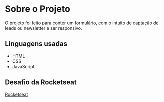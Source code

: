 <h1>Sobre o Projeto</h1>

O projeto foi feito para conter um formulário, com o intuito de captação de leads ou newsletter e ser responsivo.

<h2>Linguagens usadas</h2>

- HTML
- CSS
- JavaScript

<h2>Desafio da Rocketseat</h2>

[<a href="https://app.rocketseat.com.br/dashboard">Rocketseat</a>](https://www.rocketseat.com.br/)

